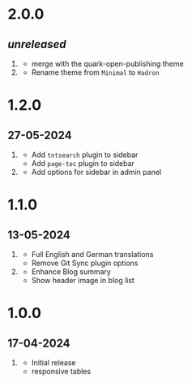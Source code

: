 # 2.0.0
##  _unreleased_
1. [](#new)
   * merge with the quark-open-publishing theme
1. [](#improved)
   * Rename theme from `Minimal` to `Hadron`

# 1.2.0
##  27-05-2024
1. [](#new)
   * Add `tntsearch` plugin to sidebar
   * Add `page-toc` plugin to sidebar
2. [](#improved)
   * Add options for sidebar in admin panel

# 1.1.0
##  13-05-2024
1. [](#new)
   * Full English and German translations
   * Remove Git Sync plugin options
2. [](#improved)
   * Enhance Blog summary
   * Show header image in blog list

# 1.0.0
##  17-04-2024
1. [](#new)
   * Initial release
   * responsive tables

